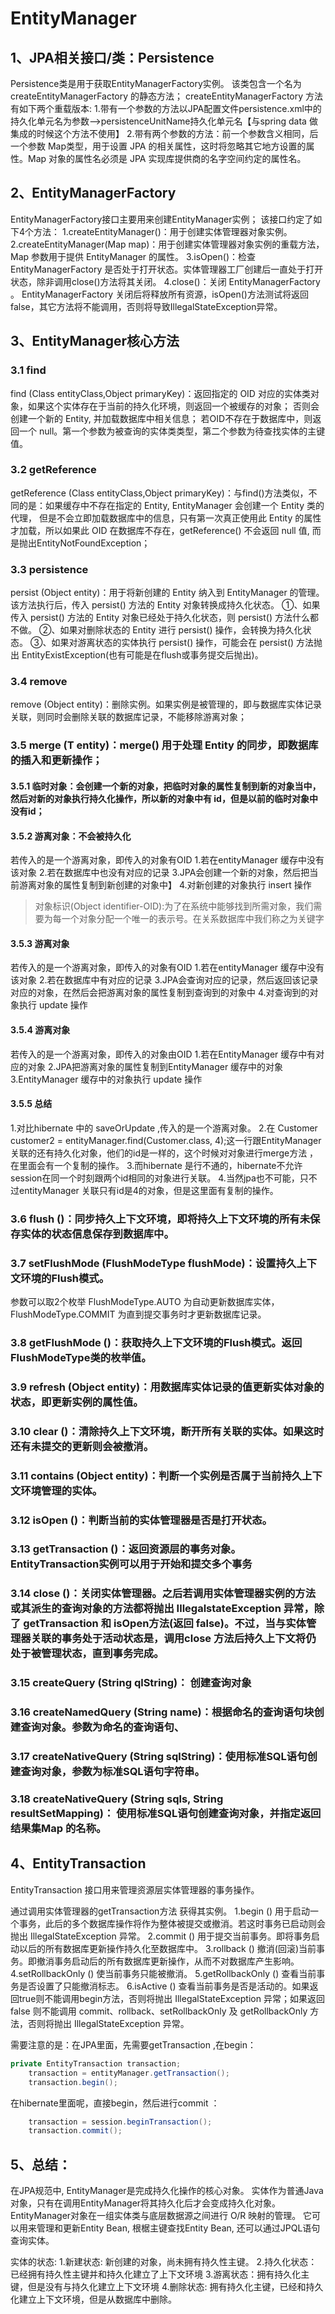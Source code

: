 # EntityManager
## 1、JPA相关接口/类：Persistence
Persistence类是用于获取EntityManagerFactory实例。
该类包含一个名为 createEntityManagerFactory 的静态方法；
createEntityManagerFactory 方法有如下两个重载版本:
1.带有一个参数的方法以JPA配置文件persistence.xml中的持久化单元名为参数-->persistenceUnitName持久化单元名【与spring data 做集成的时候这个方法不使用】
2.带有两个参数的方法：前一个参数含义相同，后一个参数 Map类型，用于设置 JPA 的相关属性，这时将忽略其它地方设置的属性。Map 对象的属性名必须是 JPA 实现库提供商的名字空间约定的属性名。

## 2、EntityManagerFactory
EntityManagerFactory接口主要用来创建EntityManager实例；
该接口约定了如下4个方法：
1.createEntityManager()：用于创建实体管理器对象实例。
2.createEntityManager(Map map)：用于创建实体管理器对象实例的重载方法，Map 参数用于提供 EntityManager 的属性。
3.isOpen()：检查 EntityManagerFactory 是否处于打开状态。实体管理器工厂创建后一直处于打开状态，除非调用close()方法将其关闭。
4.close()：关闭 EntityManagerFactory 。 EntityManagerFactory 关闭后将释放所有资源，isOpen()方法测试将返回 false，其它方法将不能调用，否则将导致IllegalStateException异常。

## 3、EntityManager核心方法
### 3.1 find
find (Class<T> entityClass,Object primaryKey)：返回指定的 OID 对应的实体类对象，如果这个实体存在于当前的持久化环境，则返回一个被缓存的对象；
否则会创建一个新的 Entity, 并加载数据库中相关信息；
若OID不存在于数据库中，则返回一个 null。第一个参数为被查询的实体类类型，第二个参数为待查找实体的主键值。

### 3.2 getReference
getReference (Class<T> entityClass,Object primaryKey)：与find()方法类似，不同的是：如果缓存中不存在指定的 Entity, EntityManager 会创建一个 Entity 类的代理，
但是不会立即加载数据库中的信息，只有第一次真正使用此 Entity 的属性才加载，所以如果此 OID 在数据库不存在，getReference() 不会返回 null 值, 而是抛出EntityNotFoundException；

### 3.3 persistence
persist (Object entity)：用于将新创建的 Entity 纳入到 EntityManager 的管理。该方法执行后，传入 persist() 方法的 Entity 对象转换成持久化状态。
①、如果传入 persist() 方法的 Entity 对象已经处于持久化状态，则 persist() 方法什么都不做。
②、如果对删除状态的 Entity 进行 persist() 操作，会转换为持久化状态。
③、如果对游离状态的实体执行 persist() 操作，可能会在 persist() 方法抛出 EntityExistException(也有可能是在flush或事务提交后抛出)。

### 3.4 remove
remove (Object entity)：删除实例。如果实例是被管理的，即与数据库实体记录关联，则同时会删除关联的数据库记录，不能移除游离对象；

### 3.5 merge (T entity)：merge() 用于处理 Entity 的同步，即数据库的插入和更新操作；
#### 3.5.1 临时对象：会创建一个新的对象，把临时对象的属性复制到新的对象当中，然后对新的对象执行持久化操作，所以新的对象中有 id，但是以前的临时对象中没有id；
#### 3.5.2 游离对象：不会被持久化
若传入的是一个游离对象，即传入的对象有OID
1.若在entityManager 缓存中没有该对象
2.若在数据库中也没有对应的记录
3.JPA会创建一个新的对象，然后把当前游离对象的属性复制到新创建的对象中】
4.对新创建的对象执行 insert 操作
> 对象标识(Object identifier-OID):为了在系统中能够找到所需对象，我们需要为每一个对象分配一个唯一的表示号。在关系数据库中我们称之为关键字
#### 3.5.3 游离对象
若传入的是一个游离对象，即传入的对象有OID
1.若在entityManager 缓存中没有该对象
2.若在数据库中有对应的记录
3.JPA会查询对应的记录，然后返回该记录对应的对象，在然后会把游离对象的属性复制到查询到的对象中
4.对查询到的对象执行 update 操作
#### 3.5.4 游离对象
若传入的是一个游离对象，即传入的对象由OID
1.若在EntityManager 缓存中有对应的对象
2.JPA把游离对象的属性复制到EntityManager 缓存中的对象
3.EntityManager 缓存中的对象执行 update 操作
#### 3.5.5 总结
1.对比hibernate 中的 saveOrUpdate ,传入的是一个游离对象。
2.在 Customer customer2 = entityManager.find(Customer.class, 4);这一行跟EntityManager关联的还有持久化对象，他们的id是一样的，这个时候对对象进行merge方法 ，在里面会有一个复制的操作。
3.而hibernate 是行不通的，hibernate不允许 session在同一个时刻跟两个id相同的对象进行关联。
4.当然jpa也不可能，只不过entityManager 关联只有id是4的对象，但是这里面有复制的操作。

### 3.6 flush ()：同步持久上下文环境，即将持久上下文环境的所有未保存实体的状态信息保存到数据库中。
### 3.7 setFlushMode (FlushModeType flushMode)：设置持久上下文环境的Flush模式。
参数可以取2个枚举
FlushModeType.AUTO 为自动更新数据库实体，
FlushModeType.COMMIT 为直到提交事务时才更新数据库记录。
### 3.8 getFlushMode ()：获取持久上下文环境的Flush模式。返回FlushModeType类的枚举值。
### 3.9 refresh (Object entity)：用数据库实体记录的值更新实体对象的状态，即更新实例的属性值。
### 3.10 clear ()：清除持久上下文环境，断开所有关联的实体。如果这时还有未提交的更新则会被撤消。
### 3.11 contains (Object entity)：判断一个实例是否属于当前持久上下文环境管理的实体。
### 3.12 isOpen ()：判断当前的实体管理器是否是打开状态。
### 3.13 getTransaction ()：返回资源层的事务对象。EntityTransaction实例可以用于开始和提交多个事务
### 3.14 close ()：关闭实体管理器。之后若调用实体管理器实例的方法或其派生的查询对象的方法都将抛出 IllegalstateException  异常，除了 getTransaction 和 isOpen方法(返回 false)。不过，当与实体管理器关联的事务处于活动状态是，调用close 方法后持久上下文将仍处于被管理状态，直到事务完成。
### 3.15 createQuery (String qlString)： 创建查询对象
### 3.16 createNamedQuery (String name)：根据命名的查询语句块创建查询对象。参数为命名的查询语句、
### 3.17 createNativeQuery (String sqlString)：使用标准SQL语句创建查询对象，参数为标准SQL语句字符串。
### 3.18 createNativeQuery (String sqls, String resultSetMapping)： 使用标准SQL语句创建查询对象，并指定返回结果集Map 的名称。



## 4、EntityTransaction
EntityTransaction 接口用来管理资源层实体管理器的事务操作。

通过调用实体管理器的getTransaction方法 获得其实例。
1.begin () 用于启动一个事务，此后的多个数据库操作将作为整体被提交或撤消。若这时事务已启动则会抛出 IllegalStateException 异常。
2.commit () 用于提交当前事务。即将事务启动以后的所有数据库更新操作持久化至数据库中。
3.rollback () 撤消(回滚)当前事务。即撤消事务启动后的所有数据库更新操作，从而不对数据库产生影响。
4.setRollbackOnly () 使当前事务只能被撤消。
5.getRollbackOnly () 查看当前事务是否设置了只能撤消标志。
6.isActive () 查看当前事务是否是活动的。如果返回true则不能调用begin方法，否则将抛出 IllegalStateException 异常；如果返回 false 则不能调用 commit、rollback、setRollbackOnly 及 getRollbackOnly 方法，否则将抛出 IllegalStateException 异常。

需要注意的是：在JPA里面，先需要getTransaction ,在begin：

```java
private EntityTransaction transaction;
    transaction = entityManager.getTransaction();
    transaction.begin();
```

在hibernate里面呢，直接begin，然后进行commit ：
```java
    transaction = session.beginTransaction();
    transaction.commit();
```

## 5、总结：

在JPA规范中, EntityManager是完成持久化操作的核心对象。
实体作为普通Java对象，只有在调用EntityManager将其持久化后才会变成持久化对象。
EntityManager对象在一组实体类与底层数据源之间进行 O/R 映射的管理。
它可以用来管理和更新Entity Bean, 根椐主键查找Entity Bean, 还可以通过JPQL语句查询实体。

实体的状态:
1.新建状态:   新创建的对象，尚未拥有持久性主键。
2.持久化状态：已经拥有持久性主键并和持久化建立了上下文环境
3.游离状态：拥有持久化主键，但是没有与持久化建立上下文环境
4.删除状态:  拥有持久化主键，已经和持久化建立上下文环境，但是从数据库中删除。